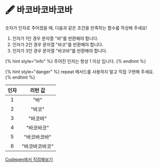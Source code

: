 # 🖋  바코바코바코바

숫자가 인자로 주어졌을 때, 다음과 같은 조건을 만족하는 함수를 작성해 주세요!

1. 인자가 1인 경우 문자열 "바"를 반환해야 합니다.
2. 인자가 2인 경우 문자열 "바코"를 반환해야 합니다.
3. 인자가 3인 경우 문자열 "바코바"를 반환해야 합니다.

{% hint style="info" %}
주어진 인자는 항상 1 이상 입니다.
{% endhint %}

{% hint style="danger" %}
repeat 메서드를 사용하지 말고 직접 구현해 주세요.&#x20;
{% endhint %}

|  인자 |   리턴 값   |
| :-: | :------: |
|  1  |    "바"   |
|  2  |   "바코"   |
|  3  |   "바코바"  |
|  4  |  "바코바코"  |
|  5  |  "바코바코바" |
|  6  | "바코바코바코" |

[Codepen에서 직접해보기](https://codepen.io/vanillacoding/pen/jOGoeyB)
